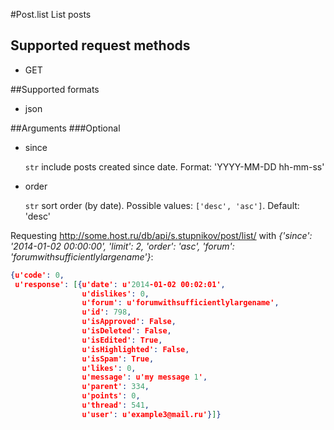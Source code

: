 #Post.list
List posts

## Supported request methods 
* GET

##Supported formats
* json

##Arguments
###Optional
* since

   ```str``` include posts created since date. Format: 'YYYY-MM-DD hh-mm-ss'
* order

   ```str``` sort order (by date). Possible values: ```['desc', 'asc']```. Default: 'desc'




Requesting http://some.host.ru/db/api/s.stupnikov/post/list/ with _{'since': '2014-01-02 00:00:00', 'limit': 2, 'order': 'asc', 'forum': 'forumwithsufficientlylargename'}_:
```json
{u'code': 0,
 u'response': [{u'date': u'2014-01-02 00:02:01',
                u'dislikes': 0,
                u'forum': u'forumwithsufficientlylargename',
                u'id': 798,
                u'isApproved': False,
                u'isDeleted': False,
                u'isEdited': True,
                u'isHighlighted': False,
                u'isSpam': True,
                u'likes': 0,
                u'message': u'my message 1',
                u'parent': 334,
                u'points': 0,
                u'thread': 541,
                u'user': u'example3@mail.ru'}]}
```

